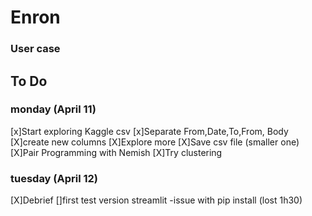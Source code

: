 # Enron
### User case

## To Do
### monday (April 11)
[x]Start exploring Kaggle csv
[x]Separate From,Date,To,From, Body
[X]create new columns
[X]Explore more
[X]Save csv file (smaller one)
[X]Pair Programming with Nemish
[X]Try clustering

### tuesday (April 12)
[X]Debrief
[]first test version streamlit
    -issue with pip install (lost 1h30)
